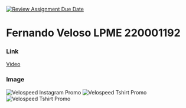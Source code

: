 [![Review Assignment Due Date](https://classroom.github.com/assets/deadline-readme-button-22041afd0340ce965d47ae6ef1cefeee28c7c493a6346c4f15d667ab976d596c.svg)](https://classroom.github.com/a/ipevJCXR)
# Fernando Veloso LPME 220001192 

### Link 	
[Video](https://youtu.be/MK3iRD6uJTU)

### Image 	
![Velospeed Instagram Promo](Velospeed-instagram-promo)
![Velospeed Tshirt Promo](Velospeed-tshirt-frente)
![Velospeed Tshirt Promo](velospeed)
